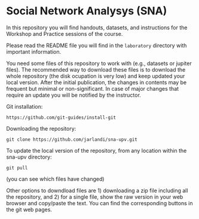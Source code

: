 # Social Network Analysys (SNA)

In this repository you will find handouts, datasets, and instructions for the Workshop and Practice sessions of the course.

Please read the README file you will find in the `laboratory` directory with important information. 

You need some files of this repository to work with (e.g., datasets or jupiter files). The recommended way to download these files is to download the whole repository (the disk ocupation is very low) and keep updated your local version. After the initial publication, the changes in contents may be frequent but minimal or non-significant. In case of major changes that require an update you will be notified by the instructor.

Git installation:

`https://github.com/git-guides/install-git`

Downloading the repository:

`git clone https://github.com/jarlandi/sna-upv.git`

To update the local version of the repository, from any location within the sna-upv directory:

`git pull`

(you can see which files have changed)

Other options to downdload files are 1) downloading a zip file including all the repository, and 2) for a single file, show the raw version in your web browser and copy/paste the text. You can find the corresponding buttons in the git web pages. 

